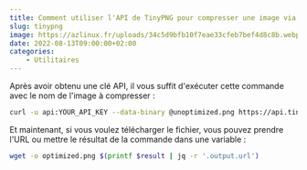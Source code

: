 ```yaml
---
title: Comment utiliser l'API de TinyPNG pour compresser une image via cURL ?
slug: tinypng
image: https://azlinux.fr/uploads/34c5d9bfb10f7eae33cfeb7bef4d8c8b.webp
date: 2022-08-13T09:00:00+02:00
categories:
    - Utilitaires
---
```


Après avoir obtenu une clé API, il vous suffit d'exécuter cette commande avec le nom de l'image à compresser :

```bash
curl -u api:YOUR_API_KEY --data-binary @unoptimized.png https://api.tinify.com/shrink
```

Et maintenant, si vous voulez télécharger le fichier, vous pouvez prendre l'URL ou mettre le résultat de la commande dans une variable :

```bash
wget -o optimized.png $(printf $result | jq -r '.output.url')
```
